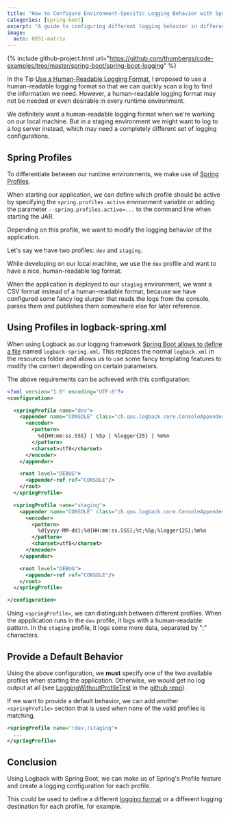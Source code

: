 ```yaml
---
title: "How to Configure Environment-Specific Logging Behavior with Spring Boot" 
categories: [spring-boot]
excerpt: "A guide to configuring different logging behavior in different runtime environments."
image:
  auto: 0031-matrix
---
```


{% include github-project.html url="https://github.com/thombergs/code-examples/tree/master/spring-boot/spring-boot-logging" %}



In the Tip [Use a Human-Readable Logging Format](/logging-format), I proposed to use a human-readable logging format
so that we can quickly scan a log to find the information we need. However, a human-readable
logging format may not be needed or even desirable in every runtime environment. 

We definitely want a human-readable logging format when we're working on our local machine.
But in a staging environment we might want to log to a log server instead, which may
need a completely different set of logging configurations.

## Spring Profiles

To differentiate between our runtime environments, we make use 
of [Spring Profiles](https://docs.spring.io/spring-boot/docs/current/reference/html/boot-features-profiles.html).

When starting our application, we can define which profile should be active by specifying
the `spring.profiles.active` environment variable or adding the parameter 
`--spring.profiles.active=...` to the command line when starting the JAR.

Depending on this profile, we want to modify the logging behavior of the application. 

Let's say we have two profiles: `dev` and `staging`. 

While developing on our local
machine, we use the `dev` profile and 
want to have a nice, human-readable log format.

When the application is deployed to our `staging` environment, we want a CSV format
instead of a human-readable format, because we have configured some fancy log slurper that reads the logs from
the console, parses them and publishes them somewhere else for later reference. 

## Using Profiles in logback-spring.xml

When using Logback as our logging framework [Spring Boot allows to define a file](https://docs.spring.io/spring-boot/docs/current/reference/html/howto-logging.html#howto-configure-logback-for-logging) named `logback-spring.xml`. This replaces
the normal `logback.xml` in the resources folder and allows 
us to use some fancy templating features to
modify the content depending on certain parameters.

The above requirements can be achieved with this configuration:

```xml
<?xml version="1.0" encoding="UTF-8"?>
<configuration>

  <springProfile name="dev">
    <appender name="CONSOLE" class="ch.qos.logback.core.ConsoleAppender">
      <encoder>
        <pattern>
          %d{HH:mm:ss.SSS} | %5p | %logger{25} | %m%n
        </pattern>
        <charset>utf8</charset>
      </encoder>
    </appender>

    <root level="DEBUG">
      <appender-ref ref="CONSOLE"/>
    </root>
  </springProfile>

  <springProfile name="staging">
    <appender name="CONSOLE" class="ch.qos.logback.core.ConsoleAppender">
      <encoder>
        <pattern>
          %d{yyyy-MM-dd};%d{HH:mm:ss.SSS};%t;%5p;%logger{25};%m%n
        </pattern>
        <charset>utf8</charset>
      </encoder>
    </appender>

    <root level="DEBUG">
      <appender-ref ref="CONSOLE"/>
    </root>
  </springProfile>

</configuration>
```

Using `<springProfile>`, we can distinguish between different profiles. When the appplication
runs in the `dev` profile, it logs with a human-readable pattern. In the `staging` profile,
it logs some more data, separated by ";" characters.

## Provide a Default Behavior

Using the above configuration, we **must** specify one of the two available profiles
when starting the application. Otherwise, we would get no log output at all (see [LoggingWithoutProfileTest](https://github.com/thombergs/code-examples/blob/master/spring-boot/spring-boot-logging/src/test/java/io/reflectoring/springbootlogging/LoggingWithoutProfileTest.java)
in the [github repo](https://github.com/thombergs/code-examples/tree/master/spring-boot/spring-boot-logging)).

If we want to provide a default behavior, we can add another `<springProfile>` section
that is used when none of the valid profiles is matching.

```xml
<springProfile name="!dev,!staging">
  ...
</springProfile>
```

## Conclusion

Using Logback with Spring Boot, we can make us of Spring's Profile feature and create 
a logging configuration for each profile. 

This could be used to define a different [logging format](/logging-format) or a 
different logging destination for each profile, for example.  

 

 
